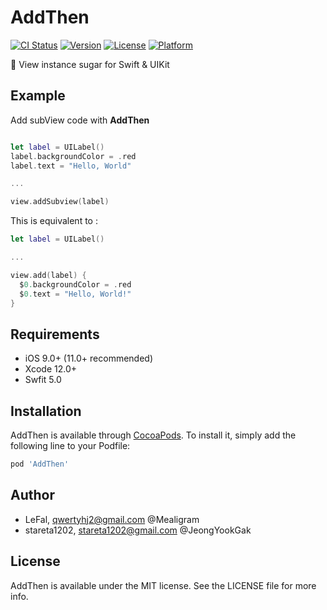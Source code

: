 # AddThen

[![CI Status](https://img.shields.io/travis/stareta1202/AddThen.svg?style=flat)](https://travis-ci.org/stareta1202/AddThen)
[![Version](https://img.shields.io/cocoapods/v/AddThen.svg?style=flat)](https://cocoapods.org/pods/AddThen)
[![License](https://img.shields.io/cocoapods/l/AddThen.svg?style=flat)](https://cocoapods.org/pods/AddThen)
[![Platform](https://img.shields.io/cocoapods/p/AddThen.svg?style=flat)](https://cocoapods.org/pods/AddThen)

🎨 View instance sugar for Swift & UIKit 
## Example

Add subView code with **AddThen**
```swift

let label = UILabel()
label.backgroundColor = .red
label.text = "Hello, World"

...

view.addSubview(label)
```

This is equivalent to :
```swift
let label = UILabel()

...

view.add(label) {
  $0.backgroundColor = .red
  $0.text = "Hello, World!"
}

```

## Requirements

- iOS 9.0+ (11.0+ recommended)
- Xcode 12.0+
- Swfit 5.0 

## Installation

AddThen is available through [CocoaPods](https://cocoapods.org). To install
it, simply add the following line to your Podfile:

```ruby
pod 'AddThen'
```

## Author

- LeFal, qwertyhj2@gmail.com @Mealigram
- stareta1202, stareta1202@gmail.com @JeongYookGak

## License

AddThen is available under the MIT license. See the LICENSE file for more info.
